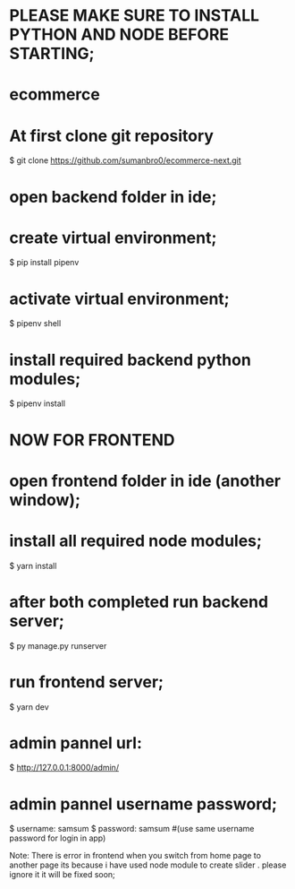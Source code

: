 # PLEASE MAKE SURE TO INSTALL PYTHON AND NODE BEFORE STARTING;

# ecommerce

# At first clone git repository
$ git clone https://github.com/sumanbro0/ecommerce-next.git

# open backend folder in ide;

# create virtual environment;
$ pip install pipenv

# activate virtual environment;
$ pipenv shell

# install required backend python modules;
$ pipenv install

# NOW FOR FRONTEND

# open frontend folder in ide (another window);
# install all required node modules;

$ yarn install

# after both completed run backend server;
$ py manage.py runserver

# run frontend server;
$ yarn dev

# admin pannel url:
$ http://127.0.0.1:8000/admin/

# admin pannel username password;
$ username: samsum
$ password: samsum
#(use same username password for login in app)

Note: There is error in frontend when you switch from home page to another page its because i have used node module to create slider . please ignore it it will be fixed soon;
